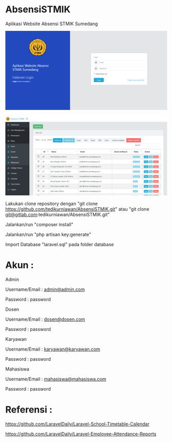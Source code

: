 # AbsensiSTMIK
Aplikasi Website Absensi STMIK Sumedang

![Alt text](/image/login-page.png?raw=true "Halaman Login")

![Alt text](/image/admin-page.png?raw=true "Halaman Admin")

Lakukan clone repository dengan "git clone https://github.com/tedikurniawan/AbsensiSTMIK.git" atau "git clone git@gitlab.com:tedikurniawan/AbsensiSTMIK.git"

Jalankan/run "composer install"

Jalankan/run "php artisan key:generate"

Import Database "laravel.sql" pada folder database

# Akun :

Admin

Username/Email : admin@admin.com

Password       : password

Dosen

Username/Email : dosen@dosen.com

Password       : password

Karyawan

Username/Email : karyawan@karyawan.com

Password       : password

Mahasiswa

Username/Email : mahasiswa@mahasiswa.com

Password       : password

# Referensi :

https://github.com/LaravelDaily/Laravel-School-Timetable-Calendar

https://github.com/LaravelDaily/Laravel-Employee-Attendance-Reports
